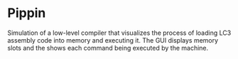 # Pippin

Simulation of a low-level compiler that visualizes the process of loading LC3 assembly code into memory and executing it. The GUI displays memory slots and the shows each command being executed by the machine.
